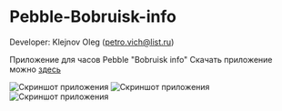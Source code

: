 # Pebble-Bobruisk-info
Developer: Klejnov Oleg (petro.vich@list.ru)

Приложение для часов Pebble "Bobruisk info" Скачать приложение можно [здесь](https://apps.rebble.io/en_US/application/5aee3639f38588014500083b)

![Скриншот приложения](http://klejnov.bobr.by/screenshot/0E6Tr6odRkiVK5YB5xyJ.png)
![Скриншот приложения](http://klejnov.bobr.by/screenshot/JRvTxKHEQ5C1m4VIvDOr.png)
![Скриншот приложения](http://klejnov.bobr.by/screenshot/Y8kfAvOwTNewhWZoem1G.png)
